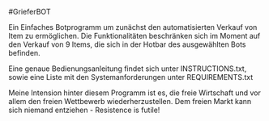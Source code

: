 #GrieferBOT

Ein Einfaches Botprogramm um zunächst den automatisierten Verkauf von Item zu
ermöglichen. Die Funktionalitäten beschränken sich im Moment auf den Verkauf
von 9 Items, die sich in der Hotbar des ausgewählten Bots befinden. 

Eine genaue Bedienungsanleitung findet sich unter INSTRUCTIONS.txt,
sowie eine Liste mit den Systemanforderungen unter REQUIREMENTS.txt

Meine Intension hinter diesem Programm ist es, die freie Wirtschaft und 
vor allem den freien Wettbewerb wiederherzustellen. Dem freien Markt
kann sich niemand entziehen - Resistence is futile!
